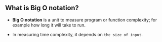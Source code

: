 ## What is Big O notation?
* **Big O notation** is a unit to measure program or function complexity; for example how long it will take to run. 

* In measuring time complexity, it depends on `the size of input`.